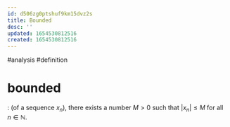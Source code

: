 ```yaml
---
id: d506zg0ptshuf9km15dvz2s
title: Bounded
desc: ''
updated: 1654530812516
created: 1654530812516
---
```

#analysis #definition 
# bounded
: (of a sequence $x_n$), there exists a number $M > 0$ such that $|x_n| \leq M$ for all $n \in \mathbb{N}$.
